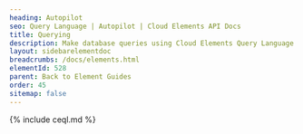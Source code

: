 ```yaml
---
heading: Autopilot
seo: Query Language | Autopilot | Cloud Elements API Docs
title: Querying
description: Make database queries using Cloud Elements Query Language.
layout: sidebarelementdoc
breadcrumbs: /docs/elements.html
elementId: 528
parent: Back to Element Guides
order: 45
sitemap: false
---
```


{% include ceql.md %}
